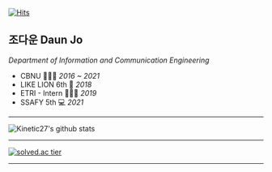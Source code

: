 
[![Hits](https://hits.seeyoufarm.com/api/count/incr/badge.svg?url=https%3A%2F%2Fgithub.com%2Fjodawoooon%2Fjodawoooon&count_bg=%23FFABC0&title_bg=%238A8A8A&icon=&icon_color=%23E7E7E7&title=hits&edge_flat=true)](https://hits.seeyoufarm.com)   

## 조다운 Daun Jo
*Department of Information and Communication Engineering*


 - CBNU 👩🏻‍🎓 *2016 ~ 2021*
 - LIKE LION 6th 🦁 *2018*
 - ETRI - Intern 👩🏻‍💻 *2019*
 - SSAFY 5th 💻 *2021*

* * *

![Kinetic27's github stats](https://github-readme-stats.vercel.app/api?username=jodawoooon&show_icons=true)

* * *

[![solved.ac tier](http://mazassumnida.wtf/api/generate_badge?boj=jodawoooon)](https://solved.ac/jodawoooon)

* * *
               
